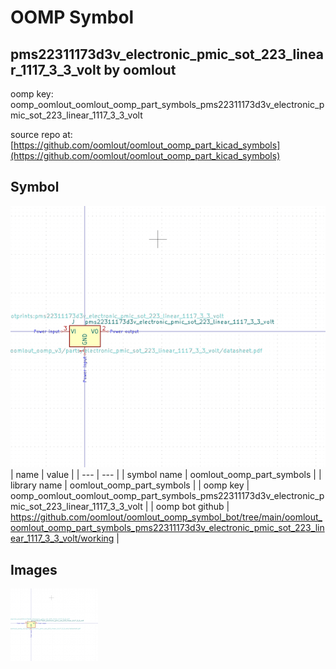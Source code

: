 # OOMP Symbol  
## pms22311173d3v_electronic_pmic_sot_223_linear_1117_3_3_volt  by oomlout  
  
oomp key: oomp_oomlout_oomlout_oomp_part_symbols_pms22311173d3v_electronic_pmic_sot_223_linear_1117_3_3_volt  
  
source repo at: [https://github.com/oomlout/oomlout_oomp_part_kicad_symbols](https://github.com/oomlout/oomlout_oomp_part_kicad_symbols)  
## Symbol  
  
[![working.png](working_600.png)](working.png)  
| name | value | 
| --- | --- | 
| symbol name | oomlout_oomp_part_symbols | 
| library name | oomlout_oomp_part_symbols | 
| oomp key | oomp_oomlout_oomlout_oomp_part_symbols_pms22311173d3v_electronic_pmic_sot_223_linear_1117_3_3_volt | 
| oomp bot github | https://github.com/oomlout/oomlout_oomp_symbol_bot/tree/main/oomlout_oomlout_oomp_part_symbols_pms22311173d3v_electronic_pmic_sot_223_linear_1117_3_3_volt/working | 
## Images  
  
[![working.png](working_140.png)](working.png)  
